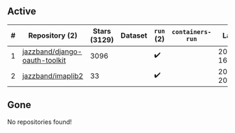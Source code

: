 ## Active
| # | Repository (2) | Stars (3129) | Dataset | `run` (2) | `containers-run` | Last Modified |
| --- | --- | --- | --- | --- | --- | --- |
| 1 | [jazzband/django-oauth-toolkit](https://github.com/jazzband/django-oauth-toolkit) | 3096 |  | :heavy_check_mark: |  | 2024-08-16 16:00:39+00:00 |
| 2 | [jazzband/imaplib2](https://github.com/jazzband/imaplib2) | 33 |  | :heavy_check_mark: |  | 2024-08-06 20:25:13+00:00 |

## Gone
No repositories found!
